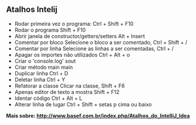## Atalhos Intelij

- Rodar primeira vez o programa:
    Ctrl + Shift + F10
- Rodar o programa
    Shift + F10
- Abrir janela de constructor/getters/setters
    Alt + Insert
- Comentar por bloco
    Selecione o bloco a ser comentado, Ctrl + Shift + /
- Comentar por linha
    Selecione as linhas a ser comentadas, Ctrl + /
- Apagar os importes não utilizados
    Ctrl + Alt + o
- Criar o 'console.log'
    sout
- Criar método main
    main
- Duplicar linha
    Ctrl + D
- Deletar linha
    Ctrl + Y
- Refatorar a classe
    Clicar na classe, Shift + F6
- Apenas editor de texto a mostra
    Shift + F12
- Identar código
    Ctrl + Alt + L
- Alterar linha de lugar
    Ctrl + Shift + setas p cima ou baixo

**Mais sobre: http://www.basef.com.br/index.php/Atalhos_do_IntelliJ_Idea**

